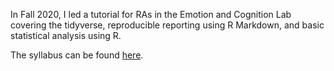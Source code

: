 In Fall 2020, I led a tutorial for RAs in the Emotion and Cognition Lab covering the tidyverse, reproducible reporting using R Markdown, and basic statistical analysis using R. 

The syllabus can be found [here](https://shelbybachman.github.io/RA-tutorial-2020/).
